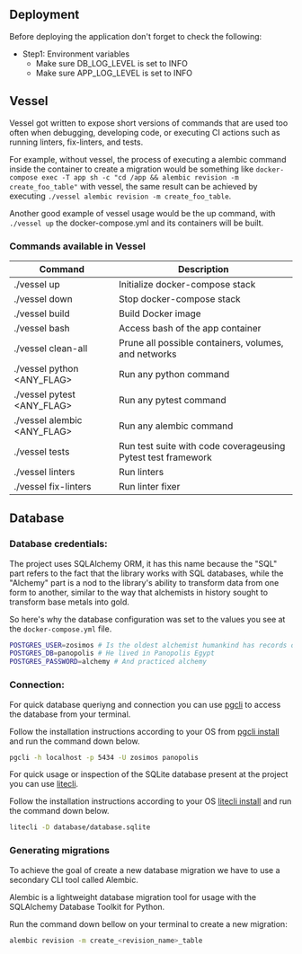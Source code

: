 ## Deployment

Before deploying the application don't forget to check the following:

- Step1: Environment variables
    - Make sure DB_LOG_LEVEL is set to INFO
    - Make sure APP_LOG_LEVEL is set to INFO

## Vessel
Vessel got written to expose short versions of commands that are used too often when debugging, developing code, or executing CI actions such as running linters, fix-linters, and tests.

For example, without vessel, the process of executing a alembic command inside the container to create a migration would be  something like `docker-compose exec -T app sh -c "cd /app && alembic revision -m create_foo_table"` with vessel, the same result can be achieved by executing `./vessel alembic revision -m create_foo_table`.

Another good example of vessel usage would be the up command, with `./vessel up` the docker-compose.yml and its containers will be built.

### Commands available in Vessel

| Command                       | Description                                                     |
| ----------------------------- |-----------------------------------------------------------------|
| ./vessel up                   | Initialize docker-compose stack                                 |
| ./vessel down                 | Stop docker-compose stack                                       |
| ./vessel build                | Build Docker image                                              |
| ./vessel bash                 | Access bash of the app container                                |
| ./vessel clean-all            | Prune all possible containers, volumes, and networks            |
| ./vessel python  <ANY_FLAG>   | Run any python command                                          |
| ./vessel pytest  <ANY_FLAG>   | Run any pytest command                                          |
| ./vessel alembic <ANY_FLAG>   | Run any alembic command                                         |
| ./vessel tests                | Run test suite with code coverageusing Pytest test framework    |
| ./vessel linters              | Run linters                                                     |
| ./vessel fix-linters          | Run linter fixer                                                |

## Database

### Database credentials:

The project uses SQLAlchemy ORM, it has this name because the "SQL" part refers to the fact that the library works with SQL databases, while the "Alchemy" part is a nod to the library's ability to transform data from one form to another, similar to the way that alchemists in history sought to transform base metals into gold.

So here's why the database configuration was set to the values you see at the `docker-compose.yml` file.

```bash
POSTGRES_USER=zosimos # Is the oldest alchemist humankind has records of
POSTGRES_DB=panopolis # He lived in Panopolis Egypt
POSTGRES_PASSWORD=alchemy # And practiced alchemy
```

### Connection:

For quick database queriyng and connection you can use [pgcli](https://www.pgcli.com/) to access the database from your terminal.

Follow the installation instructions according to your OS from [pgcli install](https://www.pgcli.com/install) and run the command down below.

```bash
pgcli -h localhost -p 5434 -U zosimos panopolis
```

For quick usage or inspection of the SQLite database present at the project you can use [litecli](https://litecli.com/).

Follow the installation instructions according to your OS [litecli install](https://litecli.com/install/) and run the command down below.

```bash
litecli -D database/database.sqlite
```

### Generating migrations

To achieve the goal of create a new database migration we have to use a secondary CLI tool called Alembic.

Alembic is a lightweight database migration tool for usage with the SQLAlchemy Database Toolkit for Python.

Run the command down bellow on your terminal to create a new migration:

```bash
alembic revision -m create_<revision_name>_table
```
